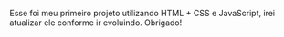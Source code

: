 Esse foi meu primeiro projeto utilizando HTML + CSS e JavaScript, irei atualizar ele conforme ir evoluindo. Obrigado!
